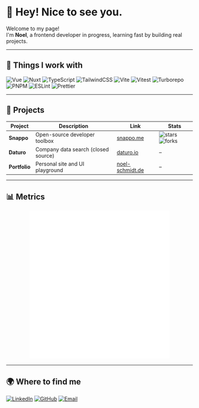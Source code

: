 # 👋 Hey! Nice to see you.

Welcome to my page!  
I'm **Noel**, a frontend developer in progress, learning fast by building real projects.

---

## 🚀 Things I work with

![Vue](https://img.shields.io/badge/vue.js-000000?style=for-the-badge&logo=vuedotjs&logoColor=4FC08D)
![Nuxt](https://img.shields.io/badge/nuxt.js-000000?style=for-the-badge&logo=nuxt.js&logoColor=00DC82)
![TypeScript](https://img.shields.io/badge/typescript-000000?style=for-the-badge&logo=typescript&logoColor=3178C6)
![TailwindCSS](https://img.shields.io/badge/tailwindcss-000000?style=for-the-badge&logo=tailwindcss&logoColor=06B6D4)
![Vite](https://img.shields.io/badge/vite-000000?style=for-the-badge&logo=vite&logoColor=646CFF)
![Vitest](https://img.shields.io/badge/vitest-000000?style=for-the-badge&logo=vitest&logoColor=6E9F18)
![Turborepo](https://img.shields.io/badge/turborepo-000000?style=for-the-badge&logo=turborepo&logoColor=FFFFFF)
![PNPM](https://img.shields.io/badge/pnpm-000000?style=for-the-badge&logo=pnpm&logoColor=F69220)
![ESLint](https://img.shields.io/badge/eslint-000000?style=for-the-badge&logo=eslint&logoColor=4B32C3)
![Prettier](https://img.shields.io/badge/prettier-000000?style=for-the-badge&logo=prettier&logoColor=F7B93E)

---

## 📂 Projects

| Project | Description | Link | Stats |
|---------|-------------|------|-------|
| **Snappo** | Open-source developer toolbox | [snappo.me](https://snappo.me) | ![stars](https://img.shields.io/github/stars/Noel-Schmidt/snappo?style=for-the-badge&logo=github&label=Stars&color=000000) ![forks](https://img.shields.io/github/forks/Noel-Schmidt/snappo?style=for-the-badge&logo=github&label=Forks&color=000000) |
| **Daturo** | Company data search (closed source) | [daturo.io](https://daturo.io) | – |
| **Portfolio** | Personal site and UI playground | [noel-schmidt.de](https://noel-schmidt.de) | – |

---

## 📊 Metrics

<div align="center">

<img src="https://raw.githubusercontent.com/Noel-Schmidt/Noel-Schmidt/main/metrics/github-metrics.svg" alt="GitHub Metrics" width="75%">

</div>

---

## 🌍 Where to find me

[![LinkedIn](https://img.shields.io/badge/linkedin-000000?style=for-the-badge&logo=linkedin&logoColor=0A66C2)](https://linkedin.com/in/noel-schmidt)
[![GitHub](https://img.shields.io/badge/github-000000?style=for-the-badge&logo=github&logoColor=ffffff)](https://github.com/Noel-Schmidt)
[![Email](https://img.shields.io/badge/email-000000?style=for-the-badge&logo=gmail&logoColor=EA4335)](mailto:me@noel-schmidt.de)
